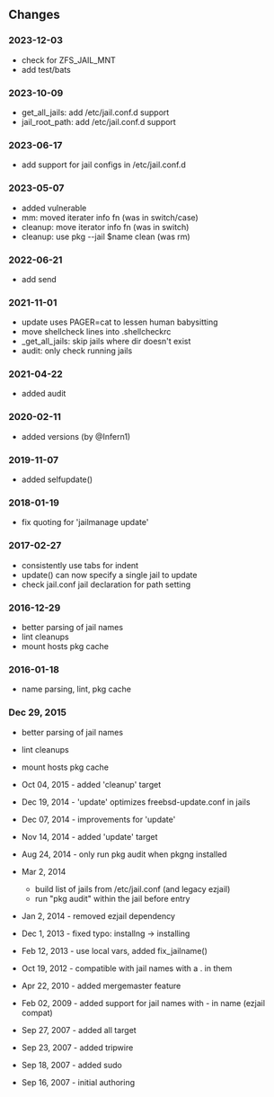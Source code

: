 ## Changes

### 2023-12-03

- check for ZFS_JAIL_MNT
- add test/bats


### 2023-10-09

- get_all_jails: add /etc/jail.conf.d support
- jail_root_path: add /etc/jail.conf.d support


### 2023-06-17

- add support for jail configs in /etc/jail.conf.d


### 2023-05-07

- added vulnerable
- mm: moved iterater info fn (was in switch/case)
- cleanup: move iterator info fn (was in switch)
- cleanup: use pkg --jail $name clean (was rm)


### 2022-06-21

- add send


### 2021-11-01

- update uses PAGER=cat to lessen human babysitting
- move shellcheck lines into .shellcheckrc
- \_get_all_jails: skip jails where dir doesn't exist
- audit: only check running jails


### 2021-04-22

- added audit


### 2020-02-11

- added versions (by @Infern1)


### 2019-11-07

- added selfupdate()


### 2018-01-19

- fix quoting for 'jailmanage update'


### 2017-02-27

- consistently use tabs for indent
- update() can now specify a single jail to update
- check jail.conf jail declaration for path setting


### 2016-12-29

- better parsing of jail names
- lint cleanups
- mount hosts pkg cache


### 2016-01-18

- name parsing, lint, pkg cache


### Dec 29, 2015

- better parsing of jail names
- lint cleanups
- mount hosts pkg cache

- Oct 04, 2015 - added 'cleanup' target
- Dec 19, 2014 - 'update' optimizes freebsd-update.conf in jails
- Dec 07, 2014 - improvements for 'update'
- Nov 14, 2014 - added 'update' target
- Aug 24, 2014 - only run pkg audit when pkgng installed
- Mar  2, 2014
    - build list of jails from /etc/jail.conf (and legacy ezjail)
    - run "pkg audit" within the jail before entry
- Jan  2, 2014 - removed ezjail dependency
- Dec  1, 2013 - fixed typo: installng -> installing
- Feb 12, 2013 - use local vars, added fix_jailname()
- Oct 19, 2012 - compatible with jail names with a . in them
- Apr 22, 2010 - added mergemaster feature
- Feb 02, 2009 - added support for jail names with - in name (ezjail compat)
- Sep 27, 2007 - added all target
- Sep 23, 2007 - added tripwire
- Sep 18, 2007 - added sudo
- Sep 16, 2007 - initial authoring

